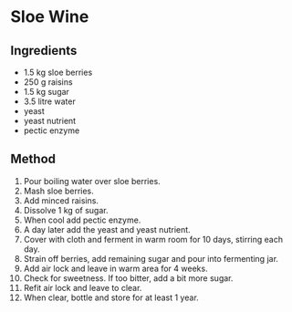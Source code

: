 # Sloe Wine

## Ingredients

- 1.5 kg sloe berries
- 250 g raisins
- 1.5 kg sugar
- 3.5 litre water
- yeast
- yeast nutrient
- pectic enzyme

## Method

1. Pour boiling water over sloe berries.
2. Mash sloe berries.
3. Add minced raisins.
4. Dissolve 1 kg of sugar.
5. When cool add pectic enzyme.
6. A day later add the yeast and yeast nutrient.
7. Cover with cloth and ferment in warm room for 10 days, stirring each day.
8. Strain off berries, add remaining sugar and pour into fermenting jar.
9. Add air lock and leave in warm area for 4 weeks.
10. Check for sweetness. If too bitter, add a bit more sugar.
11. Refit air lock and leave to clear.
12. When clear, bottle and store for at least 1 year.
